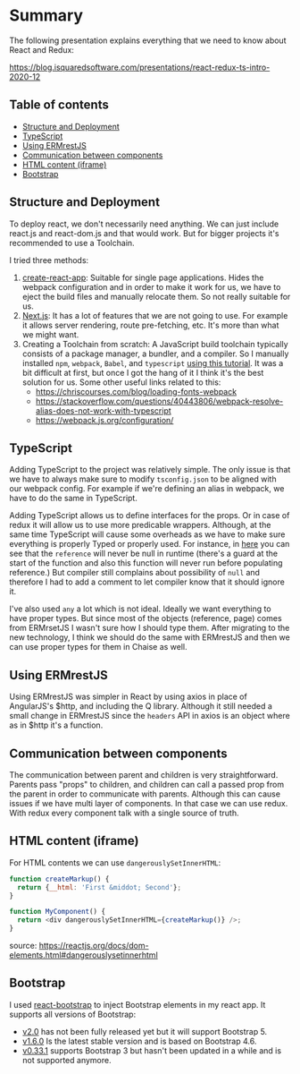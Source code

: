 # Summary

The following presentation explains everything that we need to know about
React and Redux:

https://blog.isquaredsoftware.com/presentations/react-redux-ts-intro-2020-12

## Table of contents
  * [Structure and Deployment](#structure-and-deployment)
  * [TypeScript](#angular-and-typescript)
  * [Using ERMrestJS](#using-ermrestjs)
  * [Communication between components](#communication-between-components)
  * [HTML content (iframe)](#html-content--iframe-)
  * [Bootstrap](#bootstrap)

## Structure and Deployment

To deploy react, we don't necessarily need anything. We can just include react.js
and react-dom.js and that would work. But for bigger projects it's recommended
to use a Toolchain.

I tried three methods:

1. [create-react-app](https://github.com/facebook/create-react-app): Suitable for
   single page applications. Hides the webpack configuration and in order to make
   it work for us, we have to eject the build files and manually relocate them. So
   not really suitable for us.
2. [Next.js](https://nextjs.org/): It has a lot of features that we are not going to use.
   For example it allows server rendering, route pre-fetching, etc. It's more than what
   we might want.
3. Creating a Toolchain from scratch: A JavaScript build toolchain typically
   consists of a package manager, a bundler, and a compiler. So I manually installed
   `npm`, `webpack`, `Babel`, and `typescript` [using this tutorial](https://dev.to/deadwing7x/setup-a-react-app-using-webpack-babel-and-typescript-5927). It was a bit
   difficult at first, but once I got the hang of it I think it's the best solution for us. Some other useful links related to this:
     - https://chriscourses.com/blog/loading-fonts-webpack
     - https://stackoverflow.com/questions/40443806/webpack-resolve-alias-does-not-work-with-typescript
     - https://webpack.js.org/configuration/


 ## TypeScript

 Adding TypeScript to the project was relatively simple. The only issue is that
 we have to always make sure to modify `tsconfig.json` to be aligned with our
 webpack config. For example if we're defining an alias in webpack, we have to
 do the same in TypeScript.

 Adding TypeScript allows us to define interfaces for the props. Or in case of redux
 it will allow us to use more predicable wrappers. Although, at the same time
 TypeScript will cause some overheads as we have to make sure everything is properly
 Typed or properly used. For instance, in [here](https://github.com/RFSH/chaise-react/blob/master/src/apps/recordset/index.tsx#L25) you can see that the `reference` will never
 be null in runtime (there's a guard at the start of the function and also this function will never run before populating reference.) But compiler still complains about possibility of `null` and therefore I had to add a comment to let compiler know
 that it should ignore it.

 I've also used `any` a lot which is not ideal. Ideally we want everything to have
 proper types. But since most of the objects (reference, page) comes from ERMrsetJS
 I wasn't sure how I should type them. After migrating to the new technology, I think
 we should do the same with ERMrestJS and then we can use proper types for them in
 Chaise as well.

 ## Using ERMrestJS

 Using ERMrestJS was simpler in React by using axios in place of AngularJS's $http, and
 including the Q library. Although it still needed a small change in ERMrestJS since
 the `headers` API in axios is an object where as in $http it's a function.

 ## Communication between components

The communication between parent and children is very straightforward. Parents pass
"props" to children, and children can call a passed prop from the parent in order
to communicate with parents. Although this can cause issues if we have multi layer
of components. In that case we can use redux. With redux every component talk with
a single source of truth.

## HTML content (iframe)

For HTML contents we can use `dangerouslySetInnerHTML`:

```javascript
function createMarkup() {
  return {__html: 'First &middot; Second'};
}

function MyComponent() {
  return <div dangerouslySetInnerHTML={createMarkup()} />;
}
```

source: https://reactjs.org/docs/dom-elements.html#dangerouslysetinnerhtml

## Bootstrap

I used [react-bootstrap](https://react-bootstrap.github.io/) to inject Bootstrap
elements in my react app. It supports all versions of Bootstrap:

- [v2.0](https://react-bootstrap.netlify.app/migrating/) has not been fully released yet but it will support Bootstrap 5.
- [v1.6.0](https://react-bootstrap.github.io/) Is the latest stable version and is based on Bootstrap 4.6.
- [v0.33.1](https://react-bootstrap-v3.netlify.app/) supports Bootstrap 3 but hasn't been updated in a while and is not supported anymore.
